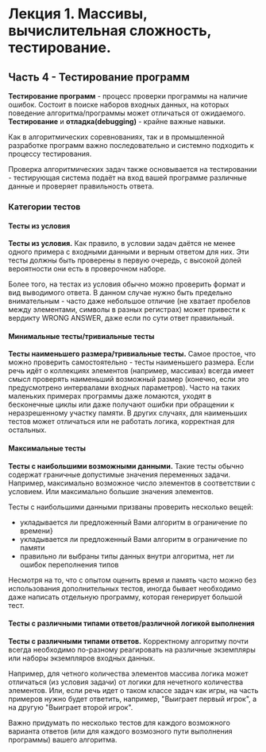 # Лекция 1.  Массивы, вычислительная сложность, тестирование.

## Часть 4 -  Тестирование программ

**Тестирование программ** - процесс проверки программы на наличие ошибок. Состоит в поиске наборов входных данных, на которых поведение алгоритма/программы может отличаться от ожидаемого. **Тестирование** и **отладка(debugging)** - крайне важные навыки.

Как в алгоритмических соревнованиях, так и в промышленной разработке программ важно последовательно и системно подходить к процессу тестирования.

Проверка алгоритмических задач также основывается на тестировании - тестирующая система подаёт на вход вашей программе различные данные и проверяет правильность ответа.


### Категории тестов

#### Тесты из условия

**Тесты из условия.** Как правило, в условии задач даётся не менее одного примера с входными данными и верным ответом для них. Эти тесты должны быть проверены в первую очередь, с высокой долей вероятности они есть в проверочном наборе. 

Более того, на тестах из условия обычно можно проверить формат и вид выводимого ответа. В данном случае нужно быть предельно внимательным - часто даже небольшое отличие (не хватает пробелов между элементами, символы в разных регистрах) может привести к вердикту WRONG ANSWER, даже если по сути ответ правильный.

#### Минимальные тесты/тривиальные тесты

**Тесты наименьшего размера/тривиальные тесты.** Самое простое, что можно проверить самостоятельно - тесты наименьшего размера. Если речь идёт о коллекциях элементов (например, массивах) всегда имеет смысл проверять наименьший возможный размер (конечно, если это предусмотрено интервалами входных параметров). Часто на таких маленьких примерах программы даже ломаются, уходят в бесконечные циклы или даже получают ошибки при обращении к неразрешенному участку памяти. В других случаях, для наименьших тестов может отличаться или не работать логика, корректная для остальных.


#### Максимальные тесты
**Тесты с наибольшими возможными данными.** Такие тесты обычно содержат граничные допустимые значения переменных задачи. Например, максимально возможное число элементов в соответствии с условием. Или максимально большие значения элементов.

Тесты с наибольшими данными призваны проверить несколько вещей:

- укладывается ли предложенный Вами алгоритм в ограничение по времени}
- укладывается ли предложенный Вами алгоритм в ограничение по памяти
- правильно ли выбраны типы данных внутри алгоритма, нет ли ошибок переполнения типов

Несмотря на то, что с опытом оценить время и память часто можно без использования дополнительных тестов, иногда бывает необходимо даже написать отдельную программу, которая генерирует большой тест.


#### Тесты с различными типами ответов/различной логикой выполнения

**Тесты с различными типами ответов.** Корректному алгоритму почти всегда необходимо по-разному реагировать на различные экземпляры или наборы экземпляров входных данных.

Например, для четного количества элементов массива логика может отличаться (из условия задачи) от логики для нечетного количества элементов.
Или, если речь идет о таком классе задач как игры, на часть примеров нужно будет ответить, например, "Выиграет первый игрок", а на другую "Выиграет второй игрок".

Важно придумать по несколько тестов для каждого возможного варианта ответов (или для каждого возмозного пути выполнения программы) вашего алгоритма.
